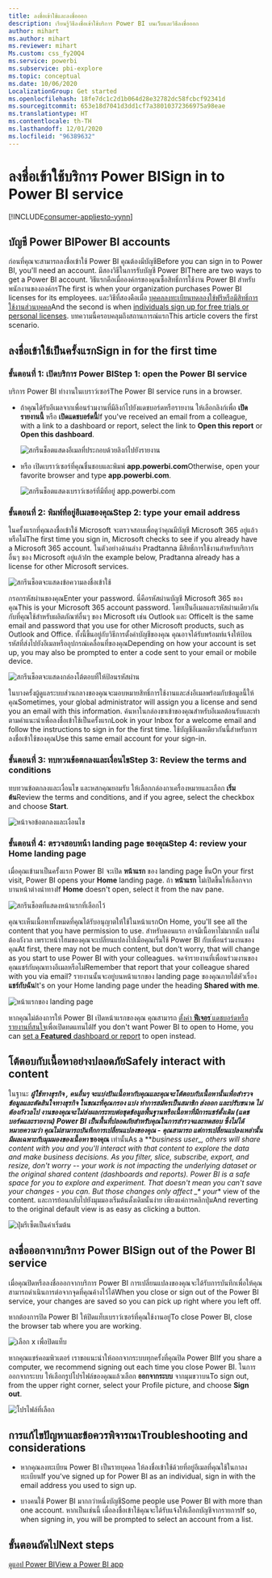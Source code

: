 ```yaml
---
title: ลงชื่อเข้าใช้และลงชื่อออก
description: เรียนรู้วิธีลงชื่อเข้าใช้บริการ Power BI บนเว็บและวิธีลงชื่อออก
author: mihart
ms.author: mihart
ms.reviewer: mihart
Ms.custom: css_fy20Q4
ms.service: powerbi
ms.subservice: pbi-explore
ms.topic: conceptual
ms.date: 10/06/2020
LocalizationGroup: Get started
ms.openlocfilehash: 18fe7dc1c2d1b064d28e32782dc58fcbcf92341d
ms.sourcegitcommit: 653e18d7041d3dd1cf7a38010372366975a98eae
ms.translationtype: HT
ms.contentlocale: th-TH
ms.lasthandoff: 12/01/2020
ms.locfileid: "96389632"
---
```

# <a name="sign-in-to-power-bi-service"></a><span data-ttu-id="8318e-103">ลงชื่อเข้าใช้บริการ Power BI</span><span class="sxs-lookup"><span data-stu-id="8318e-103">Sign in to Power BI service</span></span>

[!INCLUDE[consumer-appliesto-yynn](../includes/consumer-appliesto-yynn.md)]

## <a name="power-bi-accounts"></a><span data-ttu-id="8318e-104">บัญชี Power BI</span><span class="sxs-lookup"><span data-stu-id="8318e-104">Power BI accounts</span></span>
<span data-ttu-id="8318e-105">ก่อนที่คุณจะสามารถลงชื่อเข้าใช้ Power BI คุณต้องมีบัญชี</span><span class="sxs-lookup"><span data-stu-id="8318e-105">Before you can sign in to Power BI, you'll need an account.</span></span> <span data-ttu-id="8318e-106">มีสองวิธีในการรับบัญชี Power BI</span><span class="sxs-lookup"><span data-stu-id="8318e-106">There are two ways to get a Power BI account.</span></span> <span data-ttu-id="8318e-107">วิธีแรกคือเมื่อองค์กรของคุณซื้อสิทธิ์การใช้งาน Power BI สำหรับพนักงานขององค์กร</span><span class="sxs-lookup"><span data-stu-id="8318e-107">The first is when your organization purchases Power BI licenses for its employees.</span></span> <span data-ttu-id="8318e-108">และวิธีที่สองคือเมื่อ [บุคคลลงทะเบียนทดลองใช้ฟรีหรือมีสิทธิ์การใช้งานส่วนบุคคล](../fundamentals/service-self-service-signup-for-power-bi.md)</span><span class="sxs-lookup"><span data-stu-id="8318e-108">And the second is when [individuals sign up for free trials or personal licenses](../fundamentals/service-self-service-signup-for-power-bi.md).</span></span> <span data-ttu-id="8318e-109">บทความนี้ครอบคลุมถึงสถานการณ์แรก</span><span class="sxs-lookup"><span data-stu-id="8318e-109">This article covers the first scenario.</span></span>

## <a name="sign-in-for-the-first-time"></a><span data-ttu-id="8318e-110">ลงชื่อเข้าใช้เป็นครั้งแรก</span><span class="sxs-lookup"><span data-stu-id="8318e-110">Sign in for the first time</span></span>

### <a name="step-1-open-the-power-bi-service"></a><span data-ttu-id="8318e-111">ขั้นตอนที่ 1: เปิดบริการ Power BI</span><span class="sxs-lookup"><span data-stu-id="8318e-111">Step 1: open the Power BI service</span></span>
<span data-ttu-id="8318e-112">บริการ Power BI ทำงานในเบราว์เซอร์</span><span class="sxs-lookup"><span data-stu-id="8318e-112">The Power BI service runs in a browser.</span></span> 

- <span data-ttu-id="8318e-113">ถ้าคุณได้รับอีเมลจากเพื่อนร่วมงานที่มีลิงก์ไปยังแดชบอร์ดหรือรายงาน ให้เลือกลิงก์เพื่อ **เปิดรายงานนี้** หรือ **เปิดแดชบอร์ดนี้**</span><span class="sxs-lookup"><span data-stu-id="8318e-113">If you've received an email from a colleague, with a link to a dashboard or report, select the link to **Open this report** or **Open this dashboard**.</span></span>

    ![สกรีนช็อตแสดงอีเมลที่ประกอบด้วยลิงก์ไปยังรายงาน](media/end-user-sign-in/power-bi-share.png)    

- <span data-ttu-id="8318e-115">หรือ เปิดเบราว์เซอร์ที่คุณชื่นชอบและพิมพ์ **app.powerbi.com**</span><span class="sxs-lookup"><span data-stu-id="8318e-115">Otherwise, open your favorite browser and type **app.powerbi.com**.</span></span>

    ![สกรีนช็อตแสดงเบราว์เซอร์ที่มีที่อยู่ app.powerbi.com](media/end-user-sign-in/power-bi-signin.png)    


### <a name="step-2-type-your-email-address"></a><span data-ttu-id="8318e-117">ขั้นตอนที่ 2: พิมพ์ที่อยู่อีเมลของคุณ</span><span class="sxs-lookup"><span data-stu-id="8318e-117">Step 2: type your email address</span></span>
<span data-ttu-id="8318e-118">ในครั้งแรกที่คุณลงชื่อเข้าใช้ Microsoft จะตรวจสอบเพื่อดูว่าคุณมีบัญชี Microsoft 365 อยู่แล้วหรือไม่</span><span class="sxs-lookup"><span data-stu-id="8318e-118">The first time you sign in, Microsoft checks to see if you already have a Microsoft 365 account.</span></span> <span data-ttu-id="8318e-119">ในตัวอย่างด้านล่าง Pradtanna มีสิทธิ์การใช้งานสำหรับบริการอื่นๆ ของ Microsoft อยู่แล้ว</span><span class="sxs-lookup"><span data-stu-id="8318e-119">In the example below, Pradtanna already has a license for other Microsoft services.</span></span> 

![สกรีนช็อตจะแสดงข้อความลงชื่อเข้าใช้](media/end-user-sign-in/power-bi-already.png)

<span data-ttu-id="8318e-121">กรอกรหัสผ่านของคุณ</span><span class="sxs-lookup"><span data-stu-id="8318e-121">Enter your password.</span></span> <span data-ttu-id="8318e-122">นี่คือรหัสผ่านบัญชี Microsoft 365 ของคุณ</span><span class="sxs-lookup"><span data-stu-id="8318e-122">This is your Microsoft 365 account password.</span></span> <span data-ttu-id="8318e-123">โดยเป็นอีเมลและรหัสผ่านเดียวกันกับที่คุณใช้สำหรับผลิตภัณฑ์อื่นๆ ของ Microsoft เช่น Outlook และ Office</span><span class="sxs-lookup"><span data-stu-id="8318e-123">It is the same email and password that you use for other Microsoft products, such as Outlook and Office.</span></span>  <span data-ttu-id="8318e-124">ทั้งนี้ขึ้นอยู่กับวิธีการตั้งค่าบัญชีของคุณ คุณอาจได้รับพร้อมท์แจ้งให้ป้อนรหัสที่ส่งไปยังอีเมลหรืออุปกรณ์เคลื่อนที่ของคุณ</span><span class="sxs-lookup"><span data-stu-id="8318e-124">Depending on how your account is set up, you may also be prompted to enter a code sent to your email or mobile device.</span></span>   

![สกรีนช็อตจะแสดงกล่องโต้ตอบที่ให้ป้อนรหัสผ่าน](media/end-user-sign-in/power-bi-pass.png)

<span data-ttu-id="8318e-126">ในบางครั้งผู้ดูแลระบบส่วนกลางของคุณจะมอบหมายสิทธิ์การใช้งานและส่งอีเมลพร้อมกับข้อมูลนี้ให้คุณ</span><span class="sxs-lookup"><span data-stu-id="8318e-126">Sometimes, your global administrator will assign you a license and send you an email with this information.</span></span> <span data-ttu-id="8318e-127">ค้นหาในกล่องขาเข้าของคุณสำหรับอีเมลต้อนรับและทำตามคำแนะนำเพื่อลงชื่อเข้าใช้เป็นครั้งแรก</span><span class="sxs-lookup"><span data-stu-id="8318e-127">Look in your Inbox for a welcome email and follow the instructions to sign in for the first time.</span></span> <span data-ttu-id="8318e-128">ใช้บัญชีอีเมลเดียวกันนี้สำหรับการลงชื่อเข้าใช้ของคุณ</span><span class="sxs-lookup"><span data-stu-id="8318e-128">Use this same email account for your sign-in.</span></span> 
 
### <a name="step-3-review-the-terms-and-conditions"></a><span data-ttu-id="8318e-129">ขั้นตอนที่ 3: ทบทวนข้อตกลงและเงื่อนไข</span><span class="sxs-lookup"><span data-stu-id="8318e-129">Step 3: Review the terms and conditions</span></span>
<span data-ttu-id="8318e-130">ทบทวนข้อตกลงและเงื่อนไข และหสกคุณยอมรับ ให้เลือกกล่องกาเครื่องหมายและเลือก **เริ่มต้น**</span><span class="sxs-lookup"><span data-stu-id="8318e-130">Review the terms and conditions, and if you agree, select the checkbox and choose **Start**.</span></span>

![หน้าจอข้อตกลงและเงื่อนไข](media/end-user-sign-in/power-bi-term.png)



### <a name="step-4-review-your-home-landing-page"></a><span data-ttu-id="8318e-132">ขั้นตอนที่ 4: ตรวจสอบหน้า landing page ของคุณ</span><span class="sxs-lookup"><span data-stu-id="8318e-132">Step 4: review your Home landing page</span></span>
<span data-ttu-id="8318e-133">เมื่อคุณเข้ามาเป็นครั้งแรก Power BI จะเปิด **หน้าแรก** ของ landing page ขึ้น</span><span class="sxs-lookup"><span data-stu-id="8318e-133">On your first visit, Power BI opens your **Home** landing page.</span></span> <span data-ttu-id="8318e-134">ถ้า **หน้าแรก**  ไม่เปิดขึ้นให้เลือกจากบานหน้าต่างนำทาง</span><span class="sxs-lookup"><span data-stu-id="8318e-134">If **Home** doesn't open, select it from the nav pane.</span></span> 

![สกรีนช็อตที่แสดงหน้าแรกที่เลือกไว้](media/end-user-sign-in/power-bi-home-blank.png)

<span data-ttu-id="8318e-136">คุณจะเห็นเนื้อหาทั้งหมดที่คุณได้รับอนุญาตให้ใช้ในหน้าแรก</span><span class="sxs-lookup"><span data-stu-id="8318e-136">On Home, you'll see all the content that you have permission to use.</span></span> <span data-ttu-id="8318e-137">สำหรับตอนแรก อาจมีเนื้อหาไม่มากนัก แต่ไม่ต้องกังวล เพราะหน้าโฮมของคุณจะเปลี่ยนแปลงไปเมื่อคุณเริ่มใช้ Power BI กับเพื่อนร่วมงานของคุณ</span><span class="sxs-lookup"><span data-stu-id="8318e-137">At first, there may not be much content, but don't worry, that will change as you start to use Power BI with your colleagues.</span></span> <span data-ttu-id="8318e-138">จดจำรายงานที่เพื่อนร่วมงานของคุณแชร์กับคุณทางอีเมลหรือไม่</span><span class="sxs-lookup"><span data-stu-id="8318e-138">Remember that report that your colleague shared with you via email?</span></span> <span data-ttu-id="8318e-139">รายงานนั้นจะอยู่บนหน้าแรกของ landing page ของคุณภายใต้หัวเรื่อง **แชร์กับฉัน**</span><span class="sxs-lookup"><span data-stu-id="8318e-139">It's on your Home landing page under the heading **Shared with me**.</span></span>

![หน้าแรกของ landing page](media/end-user-sign-in/power-bi-home-new.png)

<span data-ttu-id="8318e-141">หากคุณไม่ต้องการให้ Power BI เปิดหน้าแรกของคุณ คุณสามารถ [ตั้งค่า **ฟีเจอร** ์แดชบอร์ดหรือรายงานที่สนใจ](end-user-featured.md)เพื่อเปิดทดแทนได้</span><span class="sxs-lookup"><span data-stu-id="8318e-141">If you don't want Power BI to open to Home, you can [set a **Featured** dashboard or report](end-user-featured.md) to open instead.</span></span> 

## <a name="safely-interact-with-content"></a><span data-ttu-id="8318e-142">โต้ตอบกับเนื้อหาอย่างปลอดภัย</span><span class="sxs-lookup"><span data-stu-id="8318e-142">Safely interact with content</span></span>
<span data-ttu-id="8318e-143">ในฐานะ **_ผู้ใช้ทางธุรกิจ_ *_, คนอื่นๆ จะแบ่งปันเนื้อหากับคุณและคุณจะโต้ตอบกับเนื้อหานั้นเพื่อสำรวจข้อมูลและตัดสินใจทางธุรกิจ  ในขณะที่คุณกรอง แบ่ง ทำการสมัครเป็นสมาชิก ส่งออก และปรับขนาด ไม่ต้องกังวลไป งานของคุณจะไม่ส่งผลกระทบต่อชุดข้อมูลพื้นฐานหรือเนื้อหาที่มีการแชร์ดั้งเดิม (แดชบอร์ดและรายงาน) Power BI เป็นพื้นที่ปลอดภัยสำหรับคุณในการสำรวจและทดสอบ ซึ่งไม่ได้หมายความว่า คุณไม่สามารถบันทึกการเปลี่ยนแปลงของคุณ - คุณสามารถ แต่การเปลี่ยนแปลงเหล่านั้นมีผลเฉพาะกับมุมมองของเนื้อหา_* ของคุณ** เท่านั้น</span><span class="sxs-lookup"><span data-stu-id="8318e-143">As a **_business user_*_, others will share content with you and you'll interact with that content to explore the data and make business decisions.  As you filter, slice, subscribe, export, and resize, don't worry -- your work is not impacting the underlying dataset or the original shared content (dashboards and reports). Power BI is a safe space for you to explore and experiment. That doesn't mean you can't save your changes - you can. But those changes only affect _\* your*\* view of the content.</span></span> <span data-ttu-id="8318e-144">และการย้อนกลับไปยังมุมมองเริ่มต้นดั้งเดิมนั้นง่าย เพียงแค่การคลิกปุ่ม</span><span class="sxs-lookup"><span data-stu-id="8318e-144">And reverting to the original default view is as easy as clicking a button.</span></span>

![ปุ่มรีเซ็ตเป็นค่าเริ่มต้น](media/end-user-sign-in/power-bi-reset.png)

## <a name="sign-out-of-the-power-bi-service"></a><span data-ttu-id="8318e-146">ลงชื่อออกจากบริการ Power BI</span><span class="sxs-lookup"><span data-stu-id="8318e-146">Sign out of the Power BI service</span></span>
<span data-ttu-id="8318e-147">เมื่อคุณปิดหรือลงชื่อออกจากบริการ Power BI การเปลี่ยนแปลงของคุณจะได้รับการบันทึกเพื่อให้คุณสามารถดำเนินการต่อจากจุดที่คุณค้างไว้ได้</span><span class="sxs-lookup"><span data-stu-id="8318e-147">When you close or sign out of the Power BI service, your changes are saved so you can pick up right where you left off.</span></span>

<span data-ttu-id="8318e-148">หากต้องการปิด Power BI ให้ปิดแท็บเบราว์เซอร์ที่คุณใช้งานอยู่</span><span class="sxs-lookup"><span data-stu-id="8318e-148">To close Power BI, close the browser tab where you are working.</span></span> 

![เลือก x เพื่อปิดแท็บ](media/end-user-sign-in/power-bi-close-tab.png) 

<span data-ttu-id="8318e-150">หากคุณแชร์คอมพิวเตอร์ เราขอแนะนำให้ออกจากระบบทุกครั้งที่คุณปิด Power BI</span><span class="sxs-lookup"><span data-stu-id="8318e-150">If you share a computer, we recommend signing out each time you close Power BI.</span></span>  <span data-ttu-id="8318e-151">ในการออกจากระบบ ให้เลือกรูปโปรไฟล์ของคุณแล้วเลือก **ออกจากระบบ** จากมุมขวาบน</span><span class="sxs-lookup"><span data-stu-id="8318e-151">To sign out, from the upper right corner, select your Profile picture, and choose **Sign out**.</span></span>  

![โปรไฟล์ที่เลือก](media/end-user-sign-in/power-bi-signout.png) 

## <a name="troubleshooting-and-considerations"></a><span data-ttu-id="8318e-153">การแก้ไขปัญหาและข้อควรพิจารณา</span><span class="sxs-lookup"><span data-stu-id="8318e-153">Troubleshooting and considerations</span></span>
- <span data-ttu-id="8318e-154">หากคุณลงทะเบียน Power BI เป็นรายบุคคล ให้ลงชื่อเข้าใช้ด้วยที่อยู่อีเมลที่คุณใช้ในกาลงทะเบียน</span><span class="sxs-lookup"><span data-stu-id="8318e-154">If you've signed up for Power BI as an individual, sign in with the email address you used to sign up.</span></span>

- <span data-ttu-id="8318e-155">บางคนใช้ Power BI มากกว่าหนึ่งบัญชี</span><span class="sxs-lookup"><span data-stu-id="8318e-155">Some people use Power BI with more than one account.</span></span> <span data-ttu-id="8318e-156">หากเป็นเช่นนี้ เมื่อลงชื่อเข้าใช้คุณจะได้รับแจ้งให้เลือกบัญชีจากรายการ</span><span class="sxs-lookup"><span data-stu-id="8318e-156">If so, when signing in, you will be prompted to select an account from a list.</span></span> 

## <a name="next-steps"></a><span data-ttu-id="8318e-157">ขั้นตอนถัดไป</span><span class="sxs-lookup"><span data-stu-id="8318e-157">Next steps</span></span>
[<span data-ttu-id="8318e-158">ดูแอป Power BI</span><span class="sxs-lookup"><span data-stu-id="8318e-158">View a Power BI app</span></span>](end-user-app-view.md)
